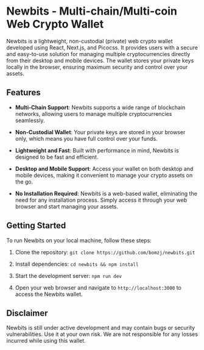# Newbits - Multi-chain/Multi-coin Web Crypto Wallet

Newbits is a lightweight, non-custodial (private) web crypto wallet developed using React, Next.js, and Picocss. It provides users with a secure and easy-to-use solution for managing multiple cryptocurrencies directly from their desktop and mobile devices. The wallet stores your private keys locally in the browser, ensuring maximum security and control over your assets.

## Features

- **Multi-Chain Support**: Newbits supports a wide range of blockchain networks, allowing users to manage multiple cryptocurrencies seamlessly.

- **Non-Custodial Wallet**: Your private keys are stored in your browser only, which means you have full control over your funds.

- **Lightweight and Fast**: Built with performance in mind, Newbits is designed to be fast and efficient.

- **Desktop and Mobile Support**: Access your wallet on both desktop and mobile devices, making it convenient to manage your crypto assets on the go.

- **No Installation Required**: Newbits is a web-based wallet, eliminating the need for any installation process. Simply access it through your web browser and start managing your assets.

## Getting Started

To run Newbits on your local machine, follow these steps:

1. Clone the repository: `git clone https://github.com/bomzj/newbits.git`

2. Install dependencies: `cd newbits && npm install`

3. Start the development server: `npm run dev`

4. Open your web browser and navigate to `http://localhost:3000` to access the Newbits wallet.

## Disclaimer

Newbits is still under active development and may contain bugs or security vulnerabilities. Use it at your own risk. We are not responsible for any losses incurred while using this wallet.
